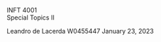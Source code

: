 INFT 4001						             	    
Special Topics II

Leandro de Lacerda
W0455447
January 23, 2023
 
